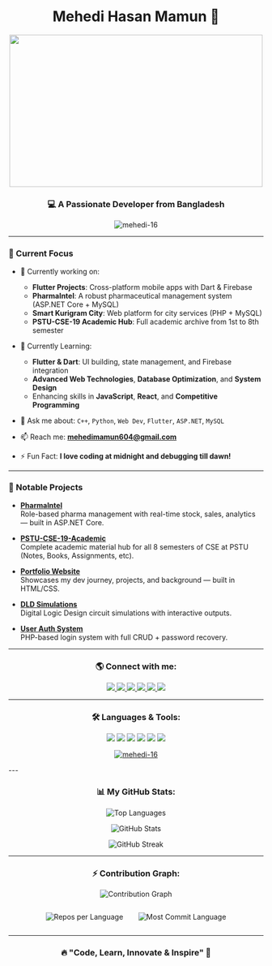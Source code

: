 <h1 align="center"> Mehedi Hasan Mamun 🚀</h1>

<div align="center">
  <img src="https://i.pinimg.com/originals/68/ae/bf/68aebf4c71bd1d6090f87237272b01e5.gif" width="500" height="300" />
</div>

<h3 align="center">💻 A Passionate Developer from Bangladesh</h3>

<p align="center">
  <img src="https://komarev.com/ghpvc/?username=mehedi-16&label=Profile%20views&color=0e75b6&style=flat" alt="mehedi-16" />
</p>

---

### 🚀 Current Focus

* 🔭 Currently working on:
  
  * **Flutter Projects**: Cross-platform mobile apps with Dart & Firebase
  * **PharmaIntel**: A robust pharmaceutical management system (ASP.NET Core + MySQL)
  * **Smart Kurigram City**: Web platform for city services (PHP + MySQL)
  * **PSTU-CSE-19 Academic Hub**: Full academic archive from 1st to 8th semester


* 🌱 Currently Learning:

  * **Flutter & Dart**: UI building, state management, and Firebase integration
  * **Advanced Web Technologies**, **Database Optimization**, and **System Design**
  * Enhancing skills in **JavaScript**, **React**, and **Competitive Programming**

* 💬 Ask me about:
  `C++`, `Python`, `Web Dev`, `Flutter`, `ASP.NET`, `MySQL`

* 📫 Reach me: **[mehedimamun604@gmail.com](mailto:mehedimamun604@gmail.com)**

* ⚡ Fun Fact: **I love coding at midnight and debugging till dawn!**

---


### 🌟 Notable Projects

- **[PharmaIntel](https://github.com/Mehedi-16/PharmaIntel-Pharmaceutical-Management-System)**  
  Role-based pharma management with real-time stock, sales, analytics — built in ASP.NET Core.

- **[PSTU-CSE-19-Academic](https://github.com/Mehedi-16/PSTU-CSE-19-Academic)**  
  Complete academic material hub for all 8 semesters of CSE at PSTU (Notes, Books, Assignments, etc).

- **[Portfolio Website](https://github.com/Mehedi-16/Portfolio-Mehedi-Hasan-Mamun)**  
  Showcases my dev journey, projects, and background — built in HTML/CSS.

- **[DLD Simulations](https://github.com/Mehedi-16/DLD-Simulation)**  
  Digital Logic Design circuit simulations with interactive outputs.

- **[User Auth System](https://github.com/Mehedi-16/PHP-User-Authentication-System-with-Registration-Login-Dashboard-and-Forgot-Password-Features)**  
  PHP-based login system with full CRUD + password recovery.

---

<h3 align="center">🌎 Connect with me:</h3>
<p align="center">
  <a href="https://linkedin.com/in/mehedi-mamun" target="blank">
    <img src="https://img.shields.io/badge/-LinkedIn-blue?style=for-the-badge&logo=Linkedin&logoColor=white" />
  </a>
  <a href="https://fb.com/mehedimamun.01" target="blank">
    <img src="https://img.shields.io/badge/Facebook-%231877F2.svg?style=for-the-badge&logo=facebook&logoColor=white" />
  </a>
  <a href="https://instagram.com/mehedi.mamun_" target="blank">
    <img src="https://img.shields.io/badge/Instagram-%23E4405F.svg?style=for-the-badge&logo=instagram&logoColor=white" />
  </a>
  <a href="https://www.youtube.com/c/mehedi-mamun" target="blank">
    <img src="https://img.shields.io/badge/Youtube-%23FF0000.svg?style=for-the-badge&logo=youtube&logoColor=white" />
  </a>
  <a href="https://codeforces.com/profile/mehedipstu16" target="blank">
    <img src="https://img.shields.io/badge/Codeforces-%23EE732E.svg?style=for-the-badge&logo=codeforces&logoColor=white" />
  </a>
  <a href="https://leetcode.com/mehed1/" target="blank">
    <img src="https://img.shields.io/badge/LeetCode-%23FFA116.svg?style=for-the-badge&logo=leetcode&logoColor=black" />
  </a>
</p>

---

<h3 align="center">🛠 Languages & Tools:</h3>
<p align="center">
  <img src="https://img.shields.io/badge/Arduino-00979D?style=for-the-badge&logo=arduino&logoColor=white"/>
  <img src="https://img.shields.io/badge/C++-00599C?style=for-the-badge&logo=c%2B%2B&logoColor=white"/>
  <img src="https://img.shields.io/badge/CSS3-%231572B6.svg?style=for-the-badge&logo=css3&logoColor=white"/>
  <img src="https://img.shields.io/badge/Git-F05032?style=for-the-badge&logo=git&logoColor=white"/>
  <img src="https://img.shields.io/badge/JavaScript-F7DF1E?style=for-the-badge&logo=javascript&logoColor=black"/>
  <img src="https://img.shields.io/badge/Python-3776AB?style=for-the-badge&logo=python&logoColor=white"/>
</p>
<p align="center">
  <a href="https://github.com/ryo-ma/github-profile-trophy">
    <img src="https://github-profile-trophy.vercel.app/?username=mehedi-16&margin-w=5&theme=darkhub" alt="mehedi-16" />
  </a>
</p>
---

<h3 align="center">📊 My GitHub Stats:</h3>
<p align="center">
  <img src="https://github-readme-stats.vercel.app/api/top-langs?username=mehedi-16&show_icons=true&locale=en&layout=compact&theme=radical" alt="Top Languages" />
</p>

<p align="center">
  <img src="https://github-readme-stats.vercel.app/api?username=mehedi-16&show_icons=true&locale=en&theme=tokyonight" alt="GitHub Stats" />
</p>

<p align="center">
  <img src="https://github-readme-streak-stats.herokuapp.com/?user=mehedi-16&theme=highcontrast" alt="GitHub Streak" />
</p>

---

<h3 align="center">⚡ Contribution Graph:</h3>
<p align="center">
  <img src="https://github-readme-activity-graph.vercel.app/graph?username=mehedi-16&theme=react-dark" alt="Contribution Graph"/>
</p>

<div style="display: flex; justify-content: center; gap: 30px;">
  <p align="center">
    <img src="https://github-profile-summary-cards.vercel.app/api/cards/repos-per-language?username=mehedi-16&theme=github" alt="Repos per Language"/>
  </p>

  <p align="center">
    <img src="https://github-profile-summary-cards.vercel.app/api/cards/most-commit-language?username=mehedi-16&theme=github" alt="Most Commit Language"/>
  </p>
</div>

---

<h3 align="center">🔥 "Code, Learn, Innovate & Inspire" 🚀</h3>
